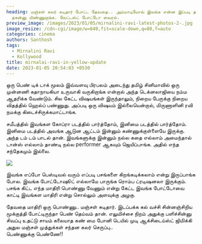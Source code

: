 ```yaml
---
heading: மஞ்சள் கலர் சுடிதார் போட்ட தேவதை.. அம்மாடியோவ் இவங்க என்ன இப்படி தக
  தகன்னு மிண்ணுறாங்க. லேட்டஸ்ட் போட்டோ வைரல்.
preview_image: /images/2023/01/05/mirnalini-ravi-latest-photos-2-.jpg
image_resize: /cdn-cgi/image/w=640,fit=scale-down,q=80,f=auto
categories: cinema
authors: Santhosh
tags:
  - Mirnalini Ravi
  - Kollywood
title: mirnalai-ravi-in-yellow-update
date: 2023-01-05 20:54:03 +0530
---
```



ஒரு பெண் டிக் டாக் மூலம் இவ்வளவு பிரபலம் அடைந்து தமிழ் சினிமாவில் ஒரு முன்னணி கதாநாயகியா உருவாகி வருகிறாங்க என்றால் அந்த டெக்னலாஜியை நம்ம ஆதரிக்க வேண்டும். சில கேட்ட விஷயங்கள் இருந்தாலும், நிறைய பேருக்கு நிறைய விதத்தில் ஹெல்ப் பண்ணுது. அப்படி ஒரு விஷயம் இல்லையென்றால், மிருணாளினி ரவி நமக்கு கிடைச்சிருக்கமாட்டாங்க.

சமீபத்தில் இவங்கள கோப்ரா படத்தில் பார்த்தோம், இனிமை படத்தில் பார்த்தோம். இனிமை படத்தில் அவங்க ஆடுன ஆட்டம் இன்னும் கண்ணுக்குள்ளையே இருக்கு. அந்த டம் டம் பாடல் தான். இவங்களுக்கு இன்னும் நல்ல கதை எல்லாம் அமைந்தால் டான்ஸ் எல்லாம் தாண்டி நல்ல performer ஆகவும் ஜெயிப்பாங்க. அதில் எந்த சந்தேகமும் இல்லை. 

![](/images/2023/01/05/mirnalini-ravi-latest-photos-1-.jpg)

இவங்க எப்போ பெஸ்டிவல் வரும் எப்படி பசங்களை கிறங்கடிக்கலாம் என்று இருப்பாங்க போல.  இவங்க போட்டோஷூட் எல்லாமே பாருங்க ரொம்ப ட்ரடிஷனலா இருக்கும். பசங்க கிட்ட எந்த மாதிரி பொண்ணு வேணும் என்று கேட்ட இவங்க போட்டோவை காட்டி இவங்கள மாதிரி என்று சொல்லும் அளவுக்கு அழகு.

தேவதை மாதிரி ஒரு பொண்ணு.. மஞ்சள் சுடிதார்.
இடப்பக்க கல் வச்சி சின்னஞ்சிறிய மூக்குத்தி போட்டிருந்தா பெண் தெய்வம் தான்.
எலுமிச்சை நிறம்
அதுக்கு பளிச்சின்னு சிவப்பு உதட்டு சாயம்
கலையாத கண் மை
போனி டெயில் முடி
ஆக்சிடைய்ஸ்ட் ஜிமிக்கி அதுல மஞ்சள் முத்துக்கள்
சந்தன கலர் செருப்பு..\
பெண்ணுக்கு பெண்ணே!!